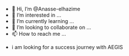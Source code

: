 - 👋 Hi, I’m @Anasse-elhazime
- 👀 I’m interested in ...
- 🌱 I’m currently learning ...
- 💞️ I’m looking to collaborate on ...
- 📫 How to reach me ...

<!---
Anasse-elhazime/Anasse-elhazime is a ✨ special ✨ repository because its `README.md` (this file) appears on your GitHub profile.
You can click the Preview link to take a look at your changes.
--->
- i am looking for a success journey with AEGIS
